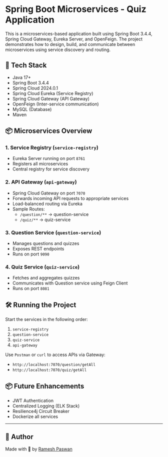 # Spring Boot Microservices - Quiz Application

This is a microservices-based application built using Spring Boot 3.4.4, Spring Cloud Gateway, Eureka Server, and OpenFeign. The project demonstrates how to design, build, and communicate between microservices using service discovery and routing.

## 🔧 Tech Stack

- Java 17+
- Spring Boot 3.4.4
- Spring Cloud 2024.0.1
- Spring Cloud Eureka (Service Registry)
- Spring Cloud Gateway (API Gateway)
- OpenFeign (Inter-service communication)
- MySQL (Database)
- Maven

## 📦 Microservices Overview

### 1. Service Registry (`service-registry`)
- Eureka Server running on port `8761`
- Registers all microservices
- Central registry for service discovery

### 2. API Gateway (`api-gateway`)
- Spring Cloud Gateway on port `7070`
- Forwards incoming API requests to appropriate services
- Load-balanced routing via Eureka
- Sample Routes:
  - `/question/**` → question-service
  - `/quiz/**` → quiz-service

### 3. Question Service (`question-service`)
- Manages questions and quizzes
- Exposes REST endpoints
- Runs on port `9090`

### 4. Quiz Service (`quiz-service`)
- Fetches and aggregates quizzes
- Communicates with Question service using Feign Client
- Runs on port `8081`

## 🛠️ Running the Project

Start the services in the following order:
1. `service-registry`
2. `question-service`
3. `quiz-service`
4. `api-gateway`

Use `Postman` or `curl` to access APIs via Gateway:
- `http://localhost:7070/question/getAll`
- `http://localhost:7070/quiz/getAll`

## 📦 Future Enhancements
- JWT Authentication
- Centralized Logging (ELK Stack)
- Resilience4j Circuit Breaker
- Dockerize all services

---

## 🔗 Author

Made with 💙 by [Ramesh Paswan](https://github.com/Vivek-JFS-devloper)
